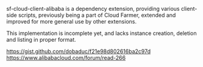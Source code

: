 sf-cloud-client-alibaba is a dependency extension, providing various
client-side scripts, previously being a part of Cloud Farmer,
extended and improved for more general use by other extensions.

This implementation is incomplete yet, and lacks instance creation,
deletion and listing in proper format.

https://gist.github.com/dobaduc/f21e98d802616ba2c97d
https://www.alibabacloud.com/forum/read-266
